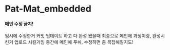 # Pat-Mat_embedded

#### 메인 수정 금지!
임시에 수정한거 커밋 업데이트 하고 다 완성 됐을때 최종으로 메인에 과정이랑, 완성시킨거 업로드 시킬거임
중간에 메인에 푸쉬, 수정하면 좀 복잡해질지도!
